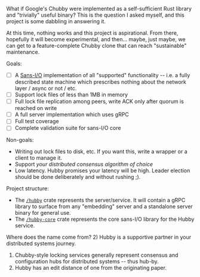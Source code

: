 What if Google's Chubby were implemented as a self-sufficient Rust library and
"trivially" useful binary?  This is the question I asked myself, and this
project is some dabbling in answering it.

At this time, nothing works and this project is aspirational.  From there,
hopefully it will become experimental, and then... maybe, just maybe, we can get
to a feature-complete Chubby clone that can reach "sustainable" maintenance.

Goals:
* [ ] A [Sans-I/O](https://sans-io.readthedocs.io/) implementation of all
  "supported" functionality -- i.e. a fully described state machine which
  prescribes nothing about the network layer / async or not / etc.
* [ ] Support lock files of less than 1MB in memory
* [ ] Full lock file replication among peers, write ACK only after quorum is reached
  on write
* [ ] A full server implementation which uses gRPC
* [ ] Full test coverage
* [ ] Complete validation suite for sans-I/O core

Non-goals:
* Writing out lock files to disk, etc.  If you want this, write a wrapper or a
  client to manage it.
* Support *your distributed consensus algorithm of choice*
* Low latency.  Hubby promises your latency will be high.  Leader election
  should be done deliberately and without rushing ;).

Project structure:
* The [`/hubby`](https://crates.io/crates/hubby) crate represents the
  server/service. It will contain a gRPC library to surface from any "embedding"
  server and a standalone server binary for general use.
* The [`/hubby-core`](https://crates.io/crates/hubby-core) crate represents the
  core sans-I/O library for the Hubby service.

Where does the name come from?
2) Hubby is a supportive partner in your distributed systems journey.
1) Chubby-style locking services generally represent consensus and
    configuration hubs for distributed systems -- thus hub-by.
3) Hubby has an edit distance of one from the originating paper.
